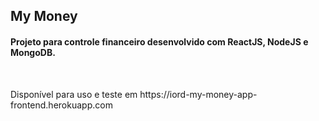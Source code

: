 <h2> My Money </h2>
<h4>Projeto para controle financeiro desenvolvido com ReactJS, NodeJS e MongoDB.</h4>
 <br>
<p>Disponível para uso e teste em https://iord-my-money-app-frontend.herokuapp.com</p>

